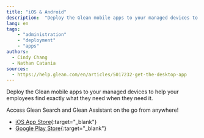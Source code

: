 ```yaml
---
title: "iOS & Android"
description:  "Deploy the Glean mobile apps to your managed devices to help your employees find exactly what they need when they need it."
lang: en
tags:
    - "administration"
    - "deployment"
    - "apps"
authors:
  - Cindy Chang
  - Nathan Catania
sources:
  - https://help.glean.com/en/articles/5017232-get-the-desktop-app
---
```


Deploy the Glean mobile apps to your managed devices to help your employees find exactly what they need when they need it.

Access Glean Search and Glean Assistant on the go from anywhere!

* [iOS App Store](https://apps.apple.com/app/id1582892407){:target="_blank"}
* [Google Play Store](https://play.google.com/store/apps/details?id=com.glean.app){:target="_blank"}

<picture>
